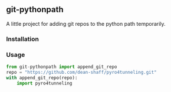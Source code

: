 ## git-pythonpath

A little project for adding git repos to the python path temporarily.

### Installation



### Usage

```python
from git-pythonpath import append_git_repo
repo = "https://github.com/dean-shaff/pyro4tunneling.git"
with append_git_repo(repo):
    import pyro4tunneling

```
